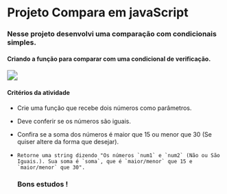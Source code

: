 

# Projeto Compara em javaScript 

### Nesse projeto desenvolvi uma comparação com condicionais simples.

#### Criando a função para comparar com uma condicional de verificação.

<img src= https://user-images.githubusercontent.com/93234341/151634366-469d2631-04f6-45de-8672-da738e848756.png style="zoom:150%;" />



#### Critérios da atividade 

- Crie uma função que recebe dois números como parâmetros.

- Deve conferir se os números são iguais.

- Confira se a soma dos números é maior que 15 ou menor que 30 (Se quiser altere da forma que desejar).

- `````
  Retorne uma string dizendo "Os números `num1` e `num2` (Não ou São Iguais.). Sua soma é `soma`, que é `maior/menor` que 15 e `maior/menor` que 30".
  `````

  ###                                           Bons estudos ! 

  



​	
